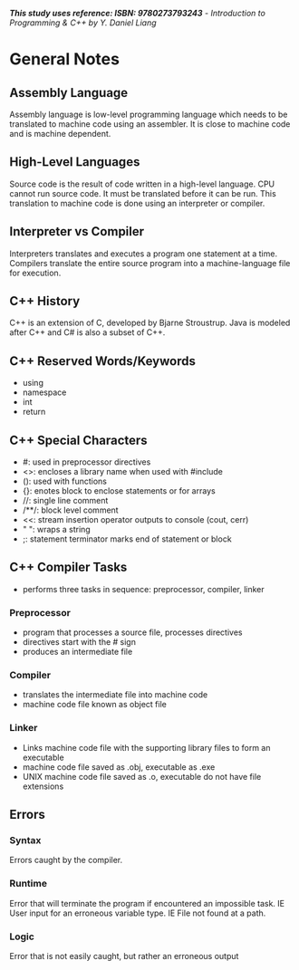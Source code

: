 ***This study uses reference: ISBN: 9780273793243***
*- Introduction to Programming & C++ by Y. Daniel Liang*

# General Notes

## Assembly Language
Assembly language is low-level programming language which needs to be
translated to machine code using an assembler. It is close to machine code
and is machine dependent.

## High-Level Languages
Source code is the result of code written in a high-level language.
CPU cannot run source code. It must be translated before it can be run.
This translation to machine code is done using an interpreter or compiler.

## Interpreter vs Compiler
Interpreters translates and executes a program one statement at a time.
Compilers translate the entire source program into a machine-language file for execution.

## C++ History
C++ is an extension of C, developed by Bjarne Stroustrup.
Java is modeled after C++ and C# is also a subset of C++.

## C++ Reserved Words/Keywords
- using
- namespace
- int
- return

## C++ Special Characters
- #: used in preprocessor directives
- <>: encloses a library name when used with #include
- (): used with functions
- {}: enotes block to enclose statements or for arrays
- //: single line comment
- /**/: block level comment
- <<: stream insertion operator outputs to console (cout, cerr)
- " ": wraps a string
- ;: statement terminator marks end of statement or block

## C++ Compiler Tasks
- performs three tasks in sequence: preprocessor, compiler, linker
### Preprocessor
- program that processes a source file, processes directives
- directives start with the # sign
- produces an intermediate file
### Compiler
- translates the intermediate file into machine code
- machine code file known as object file
### Linker
- Links machine code file with the supporting library files to form an executable
- machine code file saved as .obj, executable as .exe
- UNIX machine code file saved as .o, executable do not have file extensions

## Errors
### Syntax
Errors caught by the compiler.
### Runtime
Error that will terminate the program if encountered an impossible task.
IE User input for an erroneous variable type.
IE File not found at a path.
### Logic
Error that is not easily caught, but rather an erroneous output